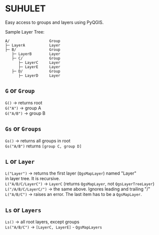 # SUHULET
Easy access to groups and layers using PyQGIS.

Sample Layer Tree:

    A/                  Group
    ├─ LayerA           Layer
    ├─ B/               Group
       ├─ LayerB        Layer
       ├─ C/            Group
          ├─ LayerC     Layer
          ├─ LayerE     Layer
       ├─ D/            Group
          ├─ LayerD     Layer

`G` or `Group`
- 
`G()` -> returns root  
`G("A")` -> group A  
`G("A/B")` -> group B

`Gs` or `Groups`
-
`Gs()` -> returns all groups in root  
`Gs("A/B")` returns `[group C, group D]`

`L` or `Layer`
-
`L("Layer")` -> returns the first layer (`QgsMapLayer`) named "Layer"   
              in layer tree. It is recursive.  
`L("A/B/C/LayerC")` -> `LayerC` (returns `QgsMapLayer`, not `QgsLayerTreeLayer`)  
`L("/A/B/C/LayerC/")` -> the same above. Ignores leading and trailing "/"  
`L("A/B/C")` -> raises an error. The last item has to be a `QgsMapLayer`.  

`Ls` or `Layers`
-
`Ls()` -> all root layers, except groups  
`Ls("A/B/C")` -> `[LayerC, LayerE]` - `QgsMapLayers`  
